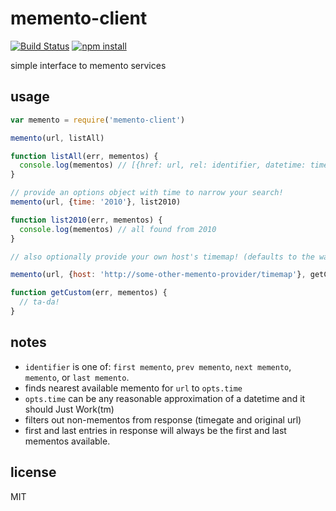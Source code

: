 memento-client
==============

[![Build Status](http://img.shields.io/travis/jarofghosts/memento-client.svg?style=flat)](https://travis-ci.org/jarofghosts/memento-client)
[![npm install](http://img.shields.io/npm/dm/memento-client.svg?style=flat)](https://www.npmjs.org/package/memento-client)

simple interface to memento services

## usage

```js
var memento = require('memento-client')

memento(url, listAll)

function listAll(err, mementos) {
  console.log(mementos) // [{href: url, rel: identifier, datetime: timestamp}]
}

// provide an options object with time to narrow your search!
memento(url, {time: '2010'}, list2010)

function list2010(err, mementos) {
  console.log(mementos) // all found from 2010
}

// also optionally provide your own host's timemap! (defaults to the wayback machine)

memento(url, {host: 'http://some-other-memento-provider/timemap'}, getCustom)

function getCustom(err, mementos) {
  // ta-da!
}
```

## notes

* `identifier` is one of: `first memento`, `prev memento`, `next memento`,
  `memento`, or `last memento`.
* finds nearest available memento for `url` to `opts.time`
* `opts.time` can be any reasonable approximation of a datetime and it should
  Just Work(tm)
* filters out non-mementos from response (timegate and original url)
* first and last entries in response will always be the first and last
  mementos available.

## license

MIT
